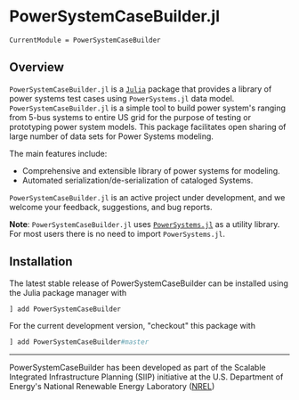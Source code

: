 # PowerSystemCaseBuilder.jl

```@meta
CurrentModule = PowerSystemCaseBuilder
```

## Overview

`PowerSystemCaseBuilder.jl` is a [`Julia`](http://www.julialang.org) package that provides a library
of power systems test cases using `PowerSystems.jl` data model. `PowerSystemCaseBuilder.jl` is a
simple tool to build power system's ranging from 5-bus systems to entire US grid for the purpose
of testing or prototyping power system models. This package facilitates open sharing of large number of data sets for Power Systems modeling.

The main features include:

- Comprehensive and extensible library of power systems for modeling.
- Automated serialization/de-serialization of cataloged Systems.


`PowerSystemCaseBuilder.jl` is an active project under development, and we welcome your feedback,
suggestions, and bug reports.

**Note**: `PowerSystemCaseBuilder.jl` uses [`PowerSystems.jl`](https://github.com/NREL-SIIP/PowerSystems.jl)
as a utility library. For most users there is no need to import `PowerSystems.jl`.

## Installation

The latest stable release of PowerSystemCaseBuilder can be installed using the Julia package manager with

```julia
] add PowerSystemCaseBuilder
```

For the current development version, "checkout" this package with

```julia
] add PowerSystemCaseBuilder#master
```

------------
PowerSystemCaseBuilder has been developed as part of the Scalable Integrated Infrastructure Planning
(SIIP) initiative at the U.S. Department of Energy's National Renewable Energy
Laboratory ([NREL](https://www.nrel.gov/))
